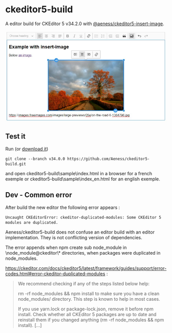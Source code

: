 # ckeditor5-build

A editor build for CKEditor 5 v34.2.0 with [@aeness/ckeditor5-insert-image](https://github.com/Aeness/ckeditor5-insert-image).

![Example](https://github.com/Aeness/ckeditor5-build/blob/v34.0.0/docs/doc-example1.jpg?raw=true)

## Test it

Run (or [download it](https://github.com/Aeness/ckeditor5-build/archive/refs/tags/v34.0.0.zip))
```
git clone --branch v34.0.0 https://github.com/Aeness/ckeditor5-build.git
```

 and open ckeditor5-build\sample\index.html in a browser for a french exemple or ckeditor5-build\sample\index_en.html for an english exemple.

## Dev - Common error

After build the new editor the following error appears :
```
Uncaught CKEditorError: ckeditor-duplicated-modules: Some CKEditor 5 modules are duplicated.
```

Aeness/ckeditor5-build does not confuse an editor build with an editor implementation.
They is not conflicting version of dependencies.

The error appends when npm create sub node_module in \node_module\@ckeditor\\* directories, when packages were duplicated in node_modules.

https://ckeditor.com/docs/ckeditor5/latest/framework/guides/support/error-codes.html#error-ckeditor-duplicated-modules :
> We recommend checking if any of the steps listed below help:
>
> rm -rf node_modules && npm install to make sure you have a clean node_modules/ directory. This step is known to help in most cases.
>
>If you use yarn.lock or package-lock.json, remove it before npm install.
Check whether all CKEditor 5 packages are up to date and reinstall them if you changed anything (rm -rf node_modules && npm install). [...]
